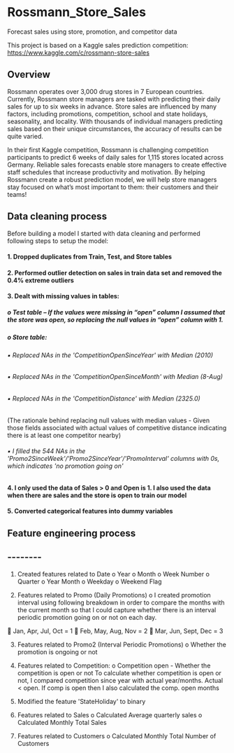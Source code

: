 # Rossmann_Store_Sales
Forecast sales using store, promotion, and competitor data

This project is based on a Kaggle sales prediction competition: https://www.kaggle.com/c/rossmann-store-sales

## Overview
Rossmann operates over 3,000 drug stores in 7 European countries. Currently, Rossmann store managers are tasked with predicting their daily sales for up to six weeks in advance. Store sales are influenced by many factors, including promotions, competition, school and state holidays, seasonality, and locality. With thousands of individual managers predicting sales based on their unique circumstances, the accuracy of results can be quite varied.

In their first Kaggle competition, Rossmann is challenging competition participants to predict 6 weeks of daily sales for 1,115 stores located across Germany. Reliable sales forecasts enable store managers to create effective staff schedules that increase productivity and motivation. By helping Rossmann create a robust prediction model, we will help store managers stay focused on what’s most important to them: their customers and their teams! 

## Data cleaning process
Before building a model I started with data cleaning and performed following steps to setup the model:
#### 1. Dropped duplicates from Train, Test, and Store tables
#### 2. Performed outlier detection on sales in train data set and removed the 0.4% extreme outliers
#### 3. Dealt with missing values in tables:
##### o Test table – If the values were missing in “open” column I assumed that the store was open, so replacing the null values in “open” column with 1.
##### o Store table:
###### ▪ Replaced NAs in the 'CompetitionOpenSinceYear' with Median (2010)
###### ▪ Replaced NAs in the 'CompetitionOpenSinceMonth' with Median (8-Aug)
###### ▪ Replaced NAs in the 'CompetitionDistance' with Median (2325.0)
(The rationale behind replacing null values with median values - Given those fields associated with actual values of competitive distance indicating there is at least one competitor nearby)
###### ▪ I filled the 544 NAs in the 'Promo2SinceWeek'/'Promo2SinceYear'/'PromoInterval' columns with 0s, which indicates 'no promotion going on'
#### 4. I only used the data of Sales > 0 and Open is 1. I also used the data when there are sales and the store is open to train our model
#### 5. Converted categorical features into dummy variables


## Feature engineering process
## --------
1.	Created features related to Date
 o	Year
 o	Month
 o	Week Number
 o	Quarter
 o	Year Month
 o	Weekday
 o	Weekend Flag

2.	Features related to Promo (Daily Promotions)
 o	I created promotion interval using following breakdown in order to compare the months with the current month so that I could capture whether there is an interval periodic promotion going on or not on each day.

 	Jan, Apr, Jul, Oct = 1
 	Feb, May, Aug, Nov = 2
 	Mar, Jun, Sept, Dec = 3 

3.	Features related to Promo2 (Interval Periodic Promotions)
 o	Whether the promotion is ongoing or not

4.	Features related to Competition:
 o	Competition open - Whether the competition is open or not
To calculate whether competition is open or not, I compared competition since year with actual year/months. Actual < open. If comp is open then I also calculated the comp. open months

5.	Modified the feature 'StateHoliday' to binary 

6.	Features related to Sales 
 o	Calculated Average quarterly sales
 o	Calculated Monthly Total Sales

7.	Features related to Customers
 o	Calculated Monthly Total Number of Customers
